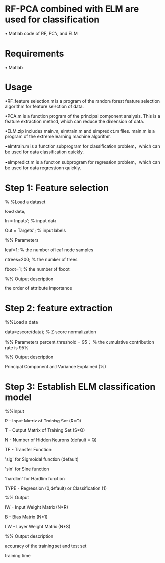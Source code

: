 # RF-PCA combined with ELM are used for classification
•	Matlab code of RF, PCA, and ELM
# Requirements
•	Matlab
# Usage
•RF_feature selection.m is a program of the random forest feature selection algorithm for feature selection of data.  

•PCA.m is a function program of the principal component analysis. This is a feature extraction method, which can reduce the dimension of data.  

•ELM.zip includes main.m, elmtrain.m and elmpredict.m files. main.m is a program of the extreme learning machine algorithm. 

•elmtrain.m is a function subprogram for classification problem，which can be used for data classification quickly.

•elmpredict.m is a function subprogram for regression problem，which can be used for data regressionn quickly.

# Step 1: Feature selection
% %Load a dataset
  
  load data; 
  
  In = Inputs'; % input data
  
  Out = Targets'; % input labels
 
%% Parameters
 
 leaf=1; % the number of leaf node samples
 
 ntrees=200;  % the number of trees
 
 fboot=1;  % the number of fboot

%% Output description
 
 the order of attribute importance 
 
 # Step 2: feature extraction
 %%Load a data
 
 data=zscore(data); % Z-score normalization

 %% Parameters
 percent_threshold = 95； % the cumulative contribution rate is 95%
 
 %% Output description
 
 Principal Component and Variance Explained (%)
 
 # Step 3: Establish ELM classification model
 
 %%Input
 
 P   - Input Matrix of Training Set  (R*Q)
 
 T   - Output Matrix of Training Set (S*Q)

 N   - Number of Hidden Neurons (default = Q)
 
 TF  - Transfer Function:
 
 'sig' for Sigmoidal function (default)
 
 'sin' for Sine function

 'hardlim' for Hardlim function

 TYPE - Regression (0,default) or Classification (1)

 %% Output
 
 IW - Input Weight Matrix (N*R)

 B - Bias Matrix  (N*1)

 LW - Layer Weight Matrix (N*S)
 
%% Output description

accuracy of the training set and test set

training time
